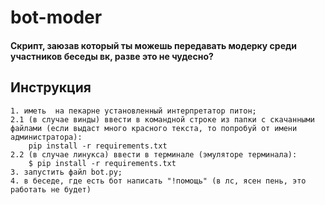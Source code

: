 # bot-moder
#### Скрипт, заюзав который ты можешь передавать модерку среди участников беседы вк, разве это не чудесно?
## Инструкция
    1. иметь  на пекарне установленный интерпретатор питон;
    2.1 (в случае винды) ввести в командной строке из папки с скачанными файлами (если выдаст много красного текста, то попробуй от имени администратора):
        pip install -r requirements.txt
    2.2 (в случае линукса) ввести в терминале (эмуляторе терминала):
        $ pip install -r requirements.txt
    3. запустить файл bot.py;
    4. в беседе, где есть бот написать "!помощь" (в лс, ясен пень, это работать не будет)

